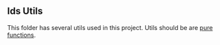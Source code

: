 ## Ids Utils

This folder has several utils used in this project. Utils should be are [pure functions](https://www.geeksforgeeks.org/pure-functions-in-javascript/#:~:text=Pure%20Function%20is%20a%20function,depends%20on%20its%20input%20arguments.).
